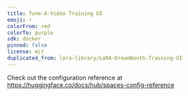 ```yaml
---
title: Tune-A-Video Training UI
emoji: ⚡
colorFrom: red
colorTo: purple
sdk: docker
pinned: false
license: mit
duplicated_from: lora-library/LoRA-DreamBooth-Training-UI
---
```


Check out the configuration reference at https://huggingface.co/docs/hub/spaces-config-reference
